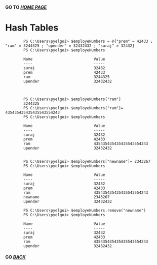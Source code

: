 #### GO TO *[HOME PAGE](index.md)*

#  Hash Tables

            
            
            
            PS C:\Users\pyelgoi> $employeNumbers = @{"prem" = 42433 ; "ram" = 3244325 ; "upender" = 32432432 ; "suraj" = 32432}
            PS C:\Users\pyelgoi> $employeNumbers

            Name                           Value
            ----                           -----
            suraj                          32432
            prem                           42433
            ram                            3244325
            upender                        32432432
            
            
            
            PS C:\Users\pyelgoi> $employeNumbers["ram"]
            3244325
            PS C:\Users\pyelgoi> $employeNumbers["ram"]= 435435435435435543554243
            PS C:\Users\pyelgoi> $employeNumbers

            Name                           Value
            ----                           -----
            suraj                          32432
            prem                           42433
            ram                            435435435435435543554243
            upender                        32432432


            PS C:\Users\pyelgoi> $employeNumbers["newname"]= 2343267
            PS C:\Users\pyelgoi> $employeNumbers

            Name                           Value
            ----                           -----
            suraj                          32432
            prem                           42433
            ram                            435435435435435543554243
            newname                        2343267
            upender                        32432432
            
            PS C:\Users\pyelgoi> $employeNumbers.remove("newname")
            PS C:\Users\pyelgoi> $employeNumbers

            Name                           Value
            ----                           -----
            suraj                          32432
            prem                           42433
            ram                            435435435435435543554243
            upender                        32432432


####  GO *[BACK](index.md)*



